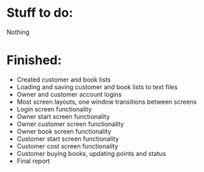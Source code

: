 # Stuff to do:
Nothing

# Finished:
- Created customer and book lists
- Loading and saving customer and book lists to text files
- Owner and customer account logins
- Most screen layouts, one window transitions between screens
- Login screen functionality
- Owner start screen functionality
- Owner customer screen functionality
- Owner book screen functionality
- Customer start screen functionality
- Customer cost screen functionality
- Customer buying books, updating points and status
- Final report
